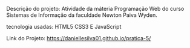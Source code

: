Descrição do projeto: Atividade da máteria Programação Web do curso Sistemas de Informação da faculdade Newton Paiva Wyden.

tecnologia usadas: HTML5 CSS3 E JavaScript

Link do Projeto: https://daniellesilva01.github.io/pratica-5/
